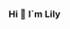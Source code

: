 ### Hi 👋 I`m Lily

<!--
**Tashakashkina/Tashakashkina** is a ✨ _special_ ✨ repository because its `README.md` (this file) appears on your GitHub profile.



- 🔭 I’m currently working on my Flutter and Dart skills


-->

